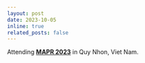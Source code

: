 ```yaml
---
layout: post
date: 2023-10-05
inline: true
related_posts: false
---
```


Attending **<a href="https://hvtham.com/assets/img/conference/MAPR2023.jpg">MAPR 2023</a>** in Quy Nhon, Viet Nam.